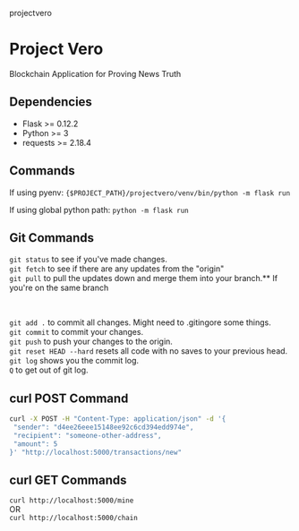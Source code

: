 projectvero

# Project Vero

Blockchain Application for Proving News Truth

## Dependencies

- Flask >= 0.12.2
- Python >= 3
- requests >= 2.18.4

## Commands

If using pyenv:
`{$PROJECT_PATH}/projectvero/venv/bin/python -m flask run`

If using global python path:
`python -m flask run`

## Git Commands

 `git status` to see if you've made changes. <br>
 `git fetch` to see if there are any updates from the "origin"<br>
 `git pull` to pull the updates down and merge them into your branch.** If you're on the same branch

<br>

`git add .` to commit all changes. Might need to .gitingore some things.<br>
`git commit` to commit your changes.<br>
`git push` to push your changes to the origin.<br>
`git reset HEAD --hard` resets all code with no saves to your previous head.<br>
`git log` shows you the commit log.<br>
`Q` to get out of git log.<br>

## curl POST Command

```bash
curl -X POST -H "Content-Type: application/json" -d '{
 "sender": "d4ee26eee15148ee92c6cd394edd974e",
 "recipient": "someone-other-address",
 "amount": 5
}' "http://localhost:5000/transactions/new"
```

## curl GET Commands
`curl http://localhost:5000/mine`<br>
OR <br>
`curl http://localhost:5000/chain`
